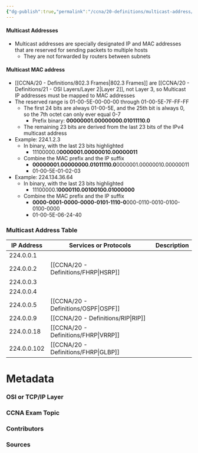 ```yaml
---
{"dg-publish":true,"permalink":"/ccna/20-definitions/multicast-address/","tags":["defs_ccna"],"created":"2023-11-04T12:45:23.000-07:00","updated":"2023-11-08T14:01:54.890-08:00"}
---
```


#### Multicast Addresses
- Multicast addresses are specially designated IP and MAC addresses that are reserved for sending packets to multiple hosts
	- They are not forwarded by routers between subnets


#### Multicast MAC address
- [[CCNA/20 - Definitions/802.3 Frames\|802.3 Frames]] are [[CCNA/20 - Definitions/21 - OSI Layers/Layer 2\|Layer 2]], not Layer 3, so Multicast IP addresses must be mapped to MAC addresses
- The reserved range is 01-00-5E-00-00-00 through 01-00-5E-7F-FF-FF
	- The first 24 bits are always 01-00-5E, and the 25th bit is always 0, so the 7th octet can only ever equal 0-7
		- Prefix binary: **00000001.00000000.01011110.0**
	- The remaining 23 bits are derived from the last 23 bits of the IPv4 multicast address
- Example: 224.1.2.3
	- In binary, with the last 23 bits highlighted
		- 11100000.0**0000001.00000010.00000011**
	- Combine the MAC prefix and the IP suffix
		- **00000001.00000000.01011110.0**0000001.00000010.00000011
		- 01-00-5E-01-02-03
- Example: 224.134.36.64
	- In binary, with the last 23 bits highlighted
		- 11100000.1**0000110.00100100.01000000**
	- Combine the MAC prefix and the IP suffix
		- **0000-0001-0000-0000-0101-1110-0**000-0110-0010-0100-0100-0000
		- 01-00-5E-06-24-40



### Multicast Address Table

| IP Address  | Services or Protocols | Description |
| ----------- | --------------------- | ----------- |
| 224.0.0.1   |                       |             |
| 224.0.0.2   | [[CCNA/20 - Definitions/FHRP\|HSRP]]        |             |
| 224.0.0.3   |                       |             |
| 224.0.0.4   |                       |             |
| 224.0.0.5   | [[CCNA/20 - Definitions/OSPF\|OSPF]]              |             |
| 224.0.0.9   | [[CCNA/20 - Definitions/RIP\|RIP]]               |             |
| 224.0.0.18  | [[CCNA/20 - Definitions/FHRP\|VRRP]]        |             |
| 224.0.0.102 | [[CCNA/20 - Definitions/FHRP\|GLBP]]        |             |

# Metadata
### OSI or TCP/IP Layer

### CCNA Exam Topic

### Contributors

### Sources
